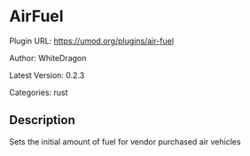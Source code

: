 # AirFuel

Plugin URL: https://umod.org/plugins/air-fuel

Author: WhiteDragon

Latest Version: 0.2.3

Categories: rust

## Description

Sets the initial amount of fuel for vendor purchased air vehicles
